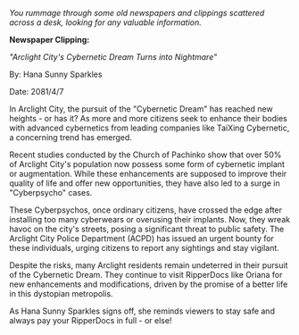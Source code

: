 *You rummage through some old newspapers and clippings scattered across a desk, looking for any valuable information.*

**Newspaper Clipping:**

*"Arclight City's Cybernetic Dream Turns into Nightmare"*

By: Hana Sunny Sparkles

Date: 2081/4/7

In Arclight City, the pursuit of the "Cybernetic Dream" has reached new heights - or has it? As more and more citizens seek to enhance their bodies with advanced cybernetics from leading companies like TaiXing Cybernetic, a concerning trend has emerged. 

Recent studies conducted by the Church of Pachinko show that over 50% of Arclight City's population now possess some form of cybernetic implant or augmentation. While these enhancements are supposed to improve their quality of life and offer new opportunities, they have also led to a surge in "Cyberpsycho" cases.

These Cyberpsychos, once ordinary citizens, have crossed the edge after installing too many cyberwears or overusing their implants. Now, they wreak havoc on the city's streets, posing a significant threat to public safety. The Arclight City Police Department (ACPD) has issued an urgent bounty for these individuals, urging citizens to report any sightings and stay vigilant.

Despite the risks, many Arclight residents remain undeterred in their pursuit of the Cybernetic Dream. They continue to visit RipperDocs like Oriana for new enhancements and modifications, driven by the promise of a better life in this dystopian metropolis.

As Hana Sunny Sparkles signs off, she reminds viewers to stay safe and always pay your RipperDocs in full - or else!
